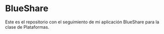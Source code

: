 # BlueShare
Este es el repositorio con el seguimiento de mi aplicación BlueShare para la clase de Plataformas.
